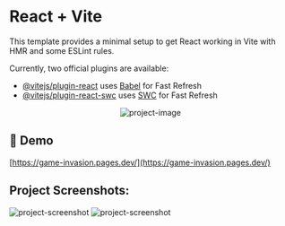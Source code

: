 # React + Vite

This template provides a minimal setup to get React working in Vite with HMR and some ESLint rules.

Currently, two official plugins are available:

- [@vitejs/plugin-react](https://github.com/vitejs/vite-plugin-react/blob/main/packages/plugin-react/README.md) uses [Babel](https://babeljs.io/) for Fast Refresh
- [@vitejs/plugin-react-swc](https://github.com/vitejs/vite-plugin-react-swc) uses [SWC](https://swc.rs/) for Fast Refresh
<p align="center"><img src="https://s4.aconvert.com/convert/p3r68-cdx67/av0ow-yak48.png" alt="project-image"></p>

<h2>🚀 Demo</h2>

[https://game-invasion.pages.dev/](https://game-invasion.pages.dev/)

<h2>Project Screenshots:</h2>

<img src="https://s4.aconvert.com/convert/p3r68-cdx67/axl8c-6lix0.png" alt="project-screenshot" >

<img src="https://s4.aconvert.com/convert/p3r68-cdx67/ahun8-5mqwx.png" alt="project-screenshot" >
